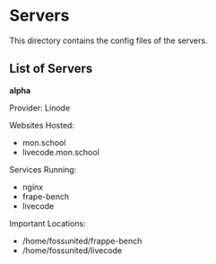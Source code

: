 # Servers

This directory contains the config files of the servers.

## List of Servers

**alpha**

Provider: Linode

Websites Hosted:
- mon.school
- livecode.mon.school

Services Running:
- nginx
- frape-bench
- livecode

Important Locations:
- /home/fossunited/frappe-bench
- /home/fossunited/livecode